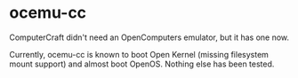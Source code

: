 # ocemu-cc
ComputerCraft didn't need an OpenComputers emulator, but it has one now.

Currently, ocemu-cc is known to boot Open Kernel (missing filesystem mount support) and almost boot OpenOS. Nothing else has been tested.
